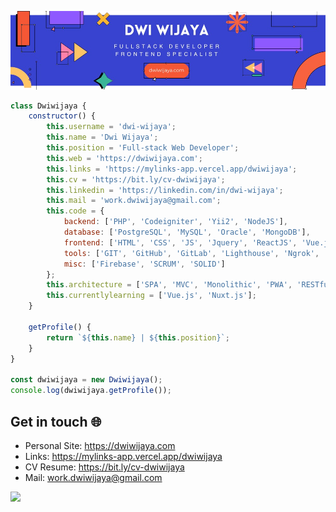 ![Banner](assets/blue-geometric-banner.png)

```javascript
class Dwiwijaya {
    constructor() {
        this.username = 'dwi-wijaya';
        this.name = 'Dwi Wijaya';
        this.position = 'Full-stack Web Developer';
        this.web = 'https://dwiwijaya.com';
        this.links = 'https://mylinks-app.vercel.app/dwiwijaya';
        this.cv = 'https://bit.ly/cv-dwiwijaya';
        this.linkedin = 'https://linkedin.com/in/dwi-wijaya';
        this.mail = 'work.dwiwijaya@gmail.com';
        this.code = {
            backend: ['PHP', 'Codeigniter', 'Yii2', 'NodeJS'],
            database: ['PostgreSQL', 'MySQL', 'Oracle', 'MongoDB'],
            frontend: ['HTML', 'CSS', 'JS', 'Jquery', 'ReactJS', 'Vue.js', 'Next.js', 'Bootstrap', 'Tailwind', 'Sass'],
            tools: ['GIT', 'GitHub', 'GitLab', 'Lighthouse', 'Ngrok', 'Dbeaver'],
            misc: ['Firebase', 'SCRUM', 'SOLID']
        };
        this.architecture = ['SPA', 'MVC', 'Monolithic', 'PWA', 'RESTful'];
        this.currentlylearning = ['Vue.js', 'Nuxt.js'];
    }

    getProfile() {
        return `${this.name} | ${this.position}`;
    }
}

const dwiwijaya = new Dwiwijaya();
console.log(dwiwijaya.getProfile());

```

## Get in touch 🌐

- Personal Site: https://dwiwijaya.com
- Links: https://mylinks-app.vercel.app/dwiwijaya
- CV Resume: https://bit.ly/cv-dwiwijaya
- Mail: work.dwiwijaya@gmail.com <br>

[![](https://visitcount.itsvg.in/api?id=dwi-wijaya&icon=2&color=3)](https://visitcount.itsvg.in)
